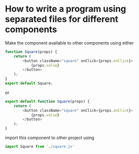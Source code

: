 
# How to write a program using separated files for different components

Make the component available to other components using either

```javascript
function Square(props) {
    return (
        <button className="square" onClick={props.onClick}>
            {props.value}
        </button>
    );
}
export default Square;
```

or

```javascript
export default function Square(props) {
    return (
        <button className="square" onClick={props.onClick}>
            {props.value}
        </button>
    );
}
```

import this component to other project using 

```javascript
import Square from './square.js'
```

